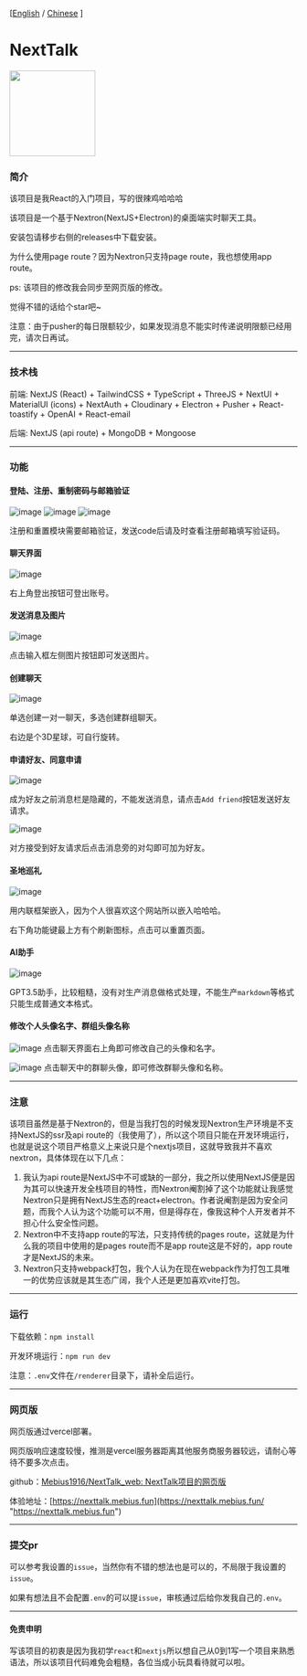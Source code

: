 [<a href="https://github.com/Mebius1916/NextTalk/blob/main/README_en.md">English</a> / <a href="https://github.com/Mebius1916/NextTalk/blob/main/README.md">Chinese</a> ]
# NextTalk
<img src="https://github.com/user-attachments/assets/3cfb9427-4dae-4a69-b5c3-f3e34bf2df7b" width="150" height="150">

### 简介
该项目是我React的入门项目，写的很辣鸡哈哈哈

该项目是一个基于Nextron(NextJS+Electron)的桌面端实时聊天工具。

安装包请移步右侧的releases中下载安装。

为什么使用page route？因为Nextron只支持page route，我也想使用app route。

ps: 该项目的修改我会同步至网页版的修改。

觉得不错的话给个star吧\~

注意：由于pusher的每日限额较少，如果发现消息不能实时传递说明限额已经用完，请次日再试。

***

### 技术栈

前端: NextJS (React) + TailwindCSS + TypeScript + ThreeJS + NextUI + MaterialUI (icons) + NextAuth + Cloudinary + Electron + Pusher + React-toastify + OpenAI + React-email

后端: NextJS (api route) + MongoDB + Mongoose

***

### 功能

#### 登陆、注册、重制密码与邮箱验证
![image](https://github.com/user-attachments/assets/321da116-38a6-488b-ad32-46fa50fb72a2)
![image](https://github.com/user-attachments/assets/bfe84366-22fa-4f92-bc7a-88d13e4e9a49)
![image](https://github.com/user-attachments/assets/ce871b89-7368-4bb1-b2a0-b8a080e7ba94)

注册和重置模块需要邮箱验证，发送code后请及时查看注册邮箱填写验证码。

#### 聊天界面
![image](https://github.com/user-attachments/assets/bfd1d4e5-755c-4572-a19b-dbf907857591)

右上角登出按钮可登出账号。

#### 发送消息及图片
![image](https://github.com/user-attachments/assets/9637a3cc-a3f5-437c-8607-a1615ba94b6e)

点击输入框左侧图片按钮即可发送图片。

#### 创建聊天
![image](https://github.com/user-attachments/assets/b373ec86-5a7d-4b7b-b1de-dd03e1915674)


单选创建一对一聊天，多选创建群组聊天。

右边是个3D星球，可自行旋转。

#### 申请好友、同意申请
![image](https://github.com/user-attachments/assets/66d9b0ce-481a-49d5-b0c4-36e589814422)


成为好友之前消息栏是隐藏的，不能发送消息，请点击`Add friend`按钮发送好友请求。

![image](https://github.com/user-attachments/assets/ac8dc728-c32a-40a6-8323-748a83f967b1)

对方接受到好友请求后点击消息旁的对勾即可加为好友。

#### 圣地巡礼
![image](https://github.com/user-attachments/assets/dd897aa0-daf7-4906-84b9-239d5594046f)


用内联框架嵌入，因为个人很喜欢这个网站所以嵌入哈哈哈。

右下角功能键最上方有个刷新图标，点击可以重置页面。
#### AI助手
![image](https://github.com/user-attachments/assets/23c9d97b-4a4e-4e0a-a9ef-7c5e1fb6e984)


GPT3.5助手，比较粗糙，没有对生产消息做格式处理，不能生产`markdown`等格式只能生成普通文本格式。

#### 修改个人头像名字、群组头像名称
![image](https://github.com/user-attachments/assets/b1676f37-adb4-4014-812e-9738d38bd74c)
点击聊天界面右上角即可修改自己的头像和名字。

![image](https://github.com/user-attachments/assets/bee8e522-aacd-45a6-8324-19e85e341eef)
点击聊天中的群聊头像，即可修改群聊头像和名称。

***

### 注意

该项目虽然是基于Nextron的，但是当我打包的时候发现Nextron生产环境是不支持NextJS的ssr及api route的（我使用了），所以这个项目只能在开发环境运行，也就是说这个项目严格意义上来说只是个nextjs项目，这就导致我并不喜欢nextron，具体体现在以下几点：

1. 我认为api route是NextJS中不可或缺的一部分，我之所以使用NextJS便是因为其可以快速开发全栈项目的特性，而Nextron阉割掉了这个功能就让我感觉Nextron只是拥有NextJS生态的react+electron。作者说阉割是因为安全问题，而我个人认为这个功能可以不用，但是得存在，像我这种个人开发者并不担心什么安全性问题。
2. Nextron中不支持app route的写法，只支持传统的pages route，这就是为什么我的项目中使用的是pages route而不是app route这是不好的，app route才是NextJS的未来。
3. Nextron只支持webpack打包，我个人认为在现在webpack作为打包工具唯一的优势应该就是其生态广阔，我个人还是更加喜欢vite打包。

***

### 运行

下载依赖：`npm install`

开发环境运行：`npm run dev`

注意：`.env`文件在`/renderer`目录下，请补全后运行。

***

### 网页版

网页版通过vercel部署。

网页版响应速度较慢，推测是vercel服务器距离其他服务商服务器较远，请耐心等待不要多次点击。

github：[Mebius1916/NextTalk\_web: NextTalk项目的网页版](https://github.com/Mebius1916/NextTalk_web "Mebius1916/NextTalk_web: NextTalk项目的网页版")

体验地址：[https://nexttalk.mebius.fun](https://nexttalk.mebius.fun/ "https://nexttalk.mebius.fun")

***

### 提交pr

可以参考我设置的`issue`，当然你有不错的想法也是可以的，不局限于我设置的`issue`。

如果有想法且不会配置`.env`的可以提`issue`，审核通过后给你发我自己的`.env`。

***

#### 免责申明

写该项目的初衷是因为我初学`react`和`nextjs`所以想自己从0到1写一个项目来熟悉语法，所以该项目代码难免会粗糙，各位当成小玩具看待就可以啦。

